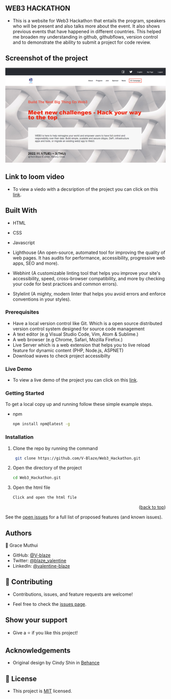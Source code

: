## WEB3 HACKATHON

- This is a website for Web3 Hackathon that entails the program, speakers who will be present and also talks more about the event. It also shows previous events that have happened in different countries. This helped me broaden my understanding in github, githubflows, version control and to demonstrate the ability to submit a project for code review.
## Screenshot of the project

<img src="./assets/images/web3-hackathon-project-screenshot.png">

## Link to loom video

- To view a viedo with a decsription of the project you can click on this [link](https://www.loom.com/share/b7948a3e23e64e81a8f0b631c0484b4b).

## Built With

- HTML

- CSS

- Javascript 

- Lighthouse (An open-source, automated tool for improving the quality of web pages. It has audits for performance, accessibility, progressive web apps, SEO and more).

- Webhint (A customizable linting tool that helps you improve your site's accessibility, speed, cross-browser compatibility, and more by checking your code for best     practices and common errors).

- Stylelint (A mighty, modern linter that helps you avoid errors and enforce conventions in your styles).

### Prerequisites

- Have a local version control like Git. Which is a open source distributed version control system designed for source code management
- A text editor (e.g Visual Studio Code, Vim, Atom & Sublime.)
- A web browser (e.g Chrome, Safari, Mozilla Firefox.)
- Live Server which is a web extension that helps you to live reload feature for dynamic content (PHP, Node.js, ASPNET)
- Download waves to check project accessibilty

### Live Demo

- To view a live demo of the project you can click on this [link]( https://v-blaze.github.io/Web3_Hackathon/).

### Getting Started

To get a local copy up and running follow these simple example steps.

- npm
  ```sh
  npm install npm@latest -g
  ```

### Installation

1. Clone the repo by running the command
   ```sh
    git clone https://github.com/V-Blaze/Web3_Hackathon.git
   ```
2. Open the directory of the project
   ```sh
   cd Web3_Hackathon.git
   ```
3. Open the html file
   ```sh
   Click and open the html file

<p align="right">(<a href="#top">back to top</a>)</p>

See the [open issues](#) for a full list of proposed features (and known issues).

## Authors

👤 Grace Muthui

- GitHub: [@V-blaze](https://github.com/V-Blaze)
- Twitter: [@blaze_valentine](https://twitter.com/blaze_valentine)
- LinkedIn: [@valentine-blaze](https://www.linkedin.com/in/valentine-blaze/)

## 🤝 Contributing

- Contributions, issues, and feature requests are welcome!

- Feel free to check the [issues page](https://github.com/Graycemuthui/Conference-Page/issues).

## Show your support

- Give a ⭐️ if you like this project!

## Acknowledgements

- Original design by Cindy Shin in [Behance](https://www.behance.net/gallery/29845175/CC-Global-Summit-2015)

## 📝 License

- This project is [MIT](https://github.com/Graycemuthui/Conference-Page/blob/main/LICENSE.md) licensed.